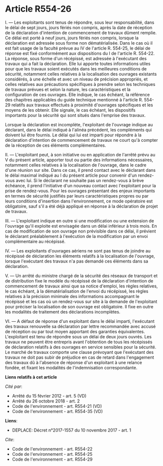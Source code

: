 # Article R554-26

I. ― Les exploitants sont tenus de répondre, sous leur responsabilité, dans le délai de sept jours, jours fériés non compris,
après la date de réception de la déclaration d'intention de commencement de travaux dûment remplie. Ce délai est porté à neuf
jours, jours fériés non compris, lorsque la déclaration est adressée sous forme non dématérialisée. Dans le cas où il est
fait usage de la faculté prévue au IV de l'article R. 554-25, le délai de réponse est fixé conformément aux dispositions du I
de l'article R. 554-22. La réponse, sous forme d'un récépissé, est adressée à l'exécutant des travaux qui a fait la
déclaration. Elle lui apporte toutes informations utiles pour que les travaux soient exécutés dans les meilleures conditions
de sécurité, notamment celles relatives à la localisation des ouvrages existants considérés, à une échelle et avec un niveau
de précision appropriés, et celles relatives aux précautions spécifiques à prendre selon les techniques de travaux prévues et
selon la nature, les caractéristiques et la configuration de ces ouvrages. Elle indique, le cas échéant, la référence des
chapitres applicables du guide technique mentionné à l'article R. 554-29 relatifs aux travaux effectués à proximité
d'ouvrages spécifiques et les moyens de les obtenir. Elle signale, le cas échéant, les dispositifs importants pour la
sécurité qui sont situés dans l'emprise des travaux. 

Lorsque la déclaration est incomplète, l'exploitant de l'ouvrage indique au déclarant, dans le délai indiqué à l'alinéa
précédent, les compléments qui doivent lui être fournis. Le délai qui lui est imparti pour répondre à la déclaration
d'intention de commencement de travaux ne court qu'à compter de la réception de ces éléments complémentaires. 

II. ― L'exploitant peut, à son initiative ou en application de l'arrêté prévu au V du présent article, apporter tout ou
partie des informations nécessaires, notamment celles relatives à la localisation de l'ouvrage, dans le cadre d'une réunion
sur site. Dans ce cas, il prend contact avec le déclarant dans le délai maximal indiqué au I du présent article pour convenir
d'un rendez-vous avec lui. Si le déclarant ne souhaite pas un rendez-vous à brève échéance, il prend l'initiative d'un
nouveau contact avec l'exploitant pour la prise de rendez-vous. Pour les ouvrages présentant des enjeux importants en termes
de sécurité justifiés par leurs caractéristiques propres ou par leurs conditions d'insertion dans l'environnement, ce mode
opératoire est obligatoire, sauf s'il a été déjà appliqué en réponse à la déclaration de projet de travaux. 

III. ― L'exploitant indique en outre si une modification ou une extension de l'ouvrage qu'il exploite est envisagée dans un
délai inférieur à trois mois. En cas de modification de son ouvrage non prévisible dans ce délai, il prévient le déclarant
préalablement à l'exécution de la modification par un envoi complémentaire au récépissé. 

IV. ― Les exploitants d'ouvrages aériens ne sont pas tenus de joindre au récépissé de déclaration les éléments relatifs à la
localisation de l'ouvrage, lorsque l'exécutant des travaux n'a pas demandé ces éléments dans sa déclaration. 

V. ― Un arrêté du ministre chargé de la sécurité des réseaux de transport et de distribution fixe le modèle du récépissé de
la déclaration d'intention de commencement de travaux ainsi que sa notice d'emploi, les règles relatives, le cas échéant, à
la dématérialisation de l'envoi du récépissé, les règles relatives à la précision minimale des informations accompagnant le
récépissé et les cas où un rendez-vous sur site à la demande de l'exploitant pour préciser la localisation de son ouvrage est
obligatoire. Il fixe en outre les modalités de traitement des déclarations incomplètes. 

VI. ― A défaut de réponse d'un exploitant dans le délai imparti, l'exécutant des travaux renouvelle sa déclaration par lettre
recommandée avec accusé de réception ou par tout moyen apportant des garanties équivalentes. L'exploitant est tenu de
répondre sous un délai de deux jours ouvrés. Les travaux ne peuvent être entrepris avant l'obtention de tous les récépissés
de déclaration relatifs à des ouvrages en service sensibles pour la sécurité. Le marché de travaux comporte une clause
prévoyant que l'exécutant des travaux ne doit pas subir de préjudice en cas de retard dans l'engagement des travaux dû à
l'absence de réponse d'un exploitant à une relance fondée, et fixant les modalités de l'indemnisation correspondante.

**Liens relatifs à cet article**

_Cité par_:

  - Arrêté du 15 février 2012 - art. 5 (VD)
  - Arrêté du 26 octobre 2018 - art. 2
  - Code de l'environnement - art. R554-21 (VD)
  - Code de l'environnement - art. R554-35 (VD)

**Liens**:

  - DEPLACE: Décret n°2017-1557 du 10 novembre 2017 - art. 1

_Cite_:

  - Code de l'environnement - art. R554-22
  - Code de l'environnement - art. R554-25
  - Code de l'environnement - art. R554-29
